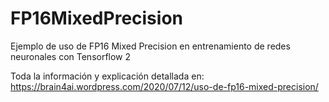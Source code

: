 # FP16MixedPrecision
Ejemplo de uso de FP16 Mixed Precision en entrenamiento de redes neuronales con Tensorflow 2

Toda la información y explicación detallada en:
https://brain4ai.wordpress.com/2020/07/12/uso-de-fp16-mixed-precision/
